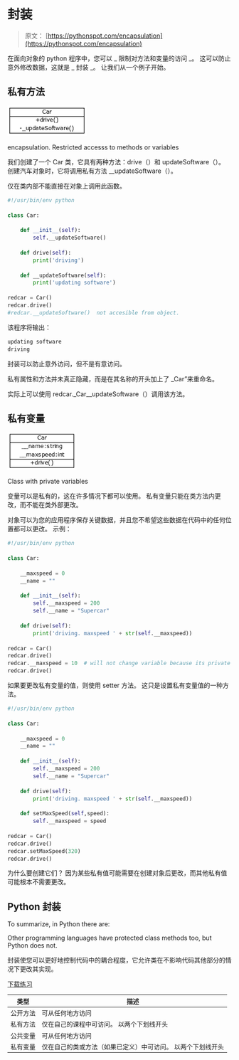 # 封装

> 原文： [https://pythonspot.com/encapsulation](https://pythonspot.com/encapsulation)

在面向对象的 python 程序中，您可以 _ 限制对方法和变量的访问 _。 这可以防止意外修改数据，这就是 _ 封装 _。 让我们从一个例子开始。

## 私有方法

![encapsulation](img/f9a64d9604d279e122057d7ac9086909.jpg)

encapsulation. Restricted accesss to methods or variables

我们创建了一个 Car 类，它具有两种方法：drive（）和 updateSoftware（）。 创建汽车对象时，它将调用私有方法 __updateSoftware（）。

仅在类内部不能直接在对象上调用此函数。

```py
#!/usr/bin/env python

class Car:

    def __init__(self):
        self.__updateSoftware()

    def drive(self):
        print('driving')

    def __updateSoftware(self):
        print('updating software')

redcar = Car()
redcar.drive()
#redcar.__updateSoftware()  not accesible from object.

```

该程序将输出：

```py
updating software
driving

```

封装可以防止意外访问，但不是有意访问。

私有属性和方法并未真正隐藏，而是在其名称的开头加上了 _Car”来重命名。

实际上可以使用 redcar._Car__updateSoftware（）调用该方法。

## 私有变量

![encapsulation-example](img/5c9510eede5c19eda3992c95d2bcb565.jpg)

Class with private variables

变量可以是私有的，这在许多情况下都可以使用。 私有变量只能在类方法内更改，而不能在类外部更改。

对象可以为您的应用程序保存关键数据，并且您不希望这些数据在代码中的任何位置都可以更改。
示例：

```py
#!/usr/bin/env python

class Car:

    __maxspeed = 0
    __name = ""

    def __init__(self):
        self.__maxspeed = 200
        self.__name = "Supercar"

    def drive(self):
        print('driving. maxspeed ' + str(self.__maxspeed))

redcar = Car()
redcar.drive()
redcar.__maxspeed = 10  # will not change variable because its private
redcar.drive()

```

如果要更改私有变量的值，则使用 setter 方法。 这只是设置私有变量值的一种方法。

```py
#!/usr/bin/env python

class Car:

    __maxspeed = 0
    __name = ""

    def __init__(self):
        self.__maxspeed = 200
        self.__name = "Supercar"

    def drive(self):
        print('driving. maxspeed ' + str(self.__maxspeed))

    def setMaxSpeed(self,speed):
        self.__maxspeed = speed

redcar = Car()
redcar.drive()
redcar.setMaxSpeed(320)
redcar.drive()

```

为什么要创建它们？ 因为某些私有值可能需要在创建对象后更改，而其他私有值可能根本不需要更改。

## Python 封装

To summarize, in Python there are:

Other programming languages have protected class methods too, but Python does not.

封装使您可以更好地控制代码中的耦合程度，它允许类在不影响代码其他部分的情况下更改其实现。

[下载练习](https://pythonspot.com/download-oop-exercises/)

| 类型 | 描述 |
| --- | --- |
| 公开方法 | 可从任何地方访问 |
| 私有方法 | 仅在自己的课程中可访问。 以两个下划线开头 |
| 公共变量 | 可从任何地方访问 |
| 私有变量 | 仅在自己的类或方法（如果已定义）中可访问。 以两个下划线开头 |